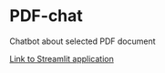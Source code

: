 # PDF-chat
Chatbot about selected PDF document

[Link to Streamlit application](https://chatbot-with-your-pdf.streamlit.app/)
